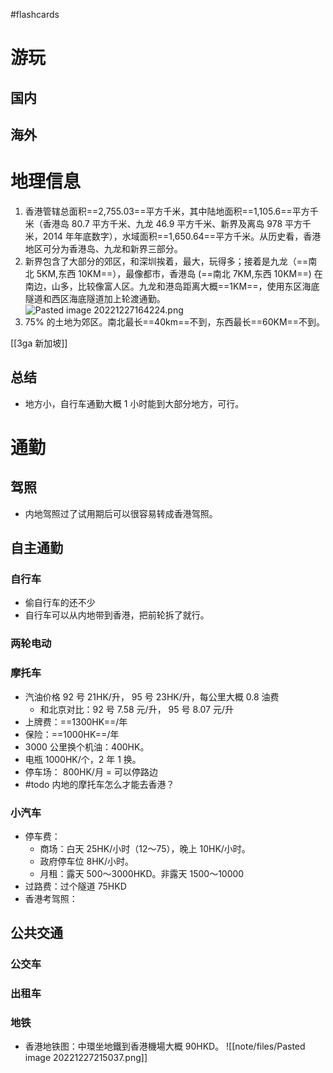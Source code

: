 #flashcards 
# 游玩
## 国内
## 海外

# 地理信息
1. 香港管辖总面积==2,755.03==平方千米，其中陆地面积==1,105.6==平方千米（香港岛 80.7 平方千米、九龙 46.9 平方千米、新界及离岛 978 平方千米，2014 年年底数字），水域面积==1,650.64==平方千米。从历史看，香港地区可分为香港岛、九龙和新界三部分。
2. 新界包含了大部分的郊区，和深圳挨着，最大，玩得多；接着是九龙（==南北 5KM,东西 10KM==），最像都市，香港岛 (==南北 7KM,东西 10KM==) 在南边，山多，比较像富人区。九龙和港岛距离大概==1KM==，使用东区海底隧道和西区海底隧道加上轮渡通勤。 ![Pasted image 20221227164224.png](https://s2.loli.net/2022/12/27/zJhIP9lLxue3Nqa.png)
3. 75% 的土地为郊区。南北最长==40km==不到，东西最长==60KM==不到。
<!--SR:!2024-04-24,285,250!2024-04-15,276,250!2024-04-23,28,250!2024-03-23,8,250!2024-03-25,10,250!2024-03-23,8,250!2024-03-23,8,250!2024-06-22,19,250-->

[[3ga 新加坡]]

## 总结
- 地方小，自行车通勤大概 1 小时能到大部分地方，可行。


# 通勤
## 驾照
- 内地驾照过了试用期后可以很容易转成香港驾照。

## 自主通勤
### 自行车
- 偷自行车的还不少
- 自行车可以从内地带到香港，把前轮拆了就行。

### 两轮电动

### 摩托车
- 汽油价格 92 号 21HK/升， 95 号 23HK/升，每公里大概 0.8 油费
	- 和北京对比：92 号 7.58 元/升， 95 号 8.07 元/升
- 上牌费：==1300HK==/年
- 保险：==1000HK==/年
- 3000 公里换个机油：400HK。
- 电瓶 1000HK/个，2 年 1 换。
- 停车场： 800HK/月 = 可以停路边
- #todo 内地的摩托车怎么才能去香港？
<!--SR:!2024-08-28,58,250!2024-03-23,8,250-->

### 小汽车
- 停车费：
	- 商场：白天 25HK/小时（12～75），晚上 10HK/小时。
	- 政府停车位 8HK/小时。
	- 月租：露天 500～3000HKD。非露天 1500～10000
- 过路费：过个隧道 75HKD
- 香港考驾照：
## 公共交通

### 公交车

### 出租车

### 地铁
- 香港地铁图：中環坐地鐵到香港機場大概 90HKD。 ![[note/files/Pasted image 20221227215037.png]]